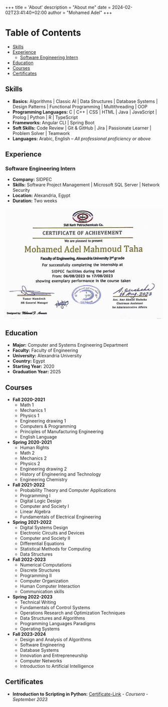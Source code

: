+++
title = 'About'
description = "About me"
date = 2024-02-02T23:41:40+02:00
author = "Mohamed Adel"
+++

# Table of Contents
* [Skills](#skills)
* [Experience](#experience)
  * [Software Engineering Intern](#software-engineering-intern)
* [Education](#education)
* [Courses](#courses)
* [Certificates](#certificates)

## Skills
* **Basics:** Algorithms | Classic AI | Data Structures | Database Systems | Design Patterns | Functional Programming | Multithreading | OOP
* **Programming Languages:** C | C++ | CSS | HTML | Java | JavaScript | Prolog | Python | R | TypeScript
* **Frameworks:** Angular CLI | Spring Boot
* **Soft Skills:** Code Review | Git & GitHub | Jira | Passionate Learner | Problem Solver | Teamwork
* **Languages:** Arabic, English _– All professional proficiency or above_

## Experience

### Software Engineering Intern
* **Company:** SIDPEC
* **Skills:** Software Project Management | Microsoft SQL Server | Network Security
* **Location:** Alexandria, Egypt
* **Duration:** Two weeks

![Certificate](Certificate.jpg)

## Education
* **Major:** Computer and Systems Engineering Department
* **Faculty:** Faculty of Engineering
* **University:** Alexandria University
* **Country:** Egypt
* **Starting Year:** 2020
* **Graduation Year:** 2025

## Courses
* **Fall 2020-2021**
    * Math 1
    * Mechanics 1
    * Physics 1
    * Engineering drawing 1
    * Computers & Programming
    * Principles of Manufacturing Engineering
    * English Language
* **Spring 2020-2021**
    * Human Rights
    * Math 2
    * Mechanics 2
    * Physics 2
    * Engineering drawing 2
    * History of Engineering and Technology
    * Engineering Chemistry
* **Fall 2021-2022**
    * Probability Theory and Computer Applications
    * Programming I
    * Digital Logic Design
    * Computer and Society I
    * Linear Algebra
    * Fundamentals of Electrical Engineering
* **Spring 2021-2022**
    * Digital Systems Design
    * Electronic Circuits and Devices
    * Computer and Society II
    * Differential Equations
    * Statistical Methods for Computing
    * Data Structures
* **Fall 2022-2023**
    * Numerical Computations
    * Discrete Structures
    * Programming II
    * Computer Organization
    * Human Computer Interaction
    * Communication skills
* **Spring 2022-2023**
    * Technical Writing
    * Fundamentals of Control Systems
    * Operations Research and Optimization Techniques
    * Data Structures and Algorithms
    * Programming Languages Paradigms
    * Operating Systems
* **Fall 2023-2024**
    * Design and Analysis of Algorithms
    * Software Engineering
    * Database Systems
    * Innovation and Entrepreneurship
    * Computer Networks
    * Introduction to Artificial Intelligence

## Certificates
* **Introduction to Scripting in Python:** [Certificate-Link](https://www.coursera.org/account/accomplishments/certificate/FRRH3RLYU4BJ) _- Coursera - September 2023_